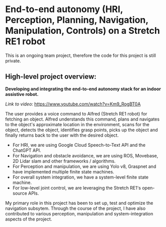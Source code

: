 # End-to-end autonomy (HRI, Perception, Planning, Navigation, Manipulation, Controls) on a Stretch RE1 robot

This is an ongoing team project, therefore the code for this project is still private. 

## High-level project overview:
**Developing and integrating the end-to-end autonomy stack for an indoor assistive robot.**

_Link to video:_ https://www.youtube.com/watch?v=Km9_RogBT0A

The user provides a voice command to Alfred (Stretch RE1 robot) for fetching an object. Alfred understands this command, plans and navigates to the object's approximate location in the environment, scans for the object, detects the object, identifies grasp points, picks up the object and finally returns back to the user with the desired object. 

- For HRI, we are using Google Cloud Speech-to-Text API and the ChatGPT API. 
- For Navigation and obstacle avoidance, we are using ROS, Movebase, 2D Lidar slam and other frameworks / algorithms.
- For Perception and manipulation, we are using Yolo v8, Graspnet and have implemented multiple finite state machines.
- For overall system integration, we have a system-level finite state machine.
- For low-level joint control, we are leveraging the Stretch RE1's open-source APIs.

My primary role in this project has been to set up, test and optimize the navigation subsytem. Through the course of the project, I have also contributed to various perception, manipulation and system-integration aspects of the project.


